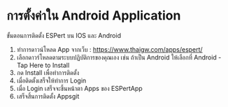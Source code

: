 # การตั้งค่าใน Android Application

ขั้นตอนการติดตั้ง ESPert บน IOS และ Android
  1) ทำการดาวน์โหลด App จากเว็บ : https://www.thaigw.com/apps/espert/
  2) เลือกดาวร์โหลดตามระบบปฏิบัติการของคุณเอง เช่น ถ้าเป็น Android ให้เลือกที่ Android - Tap Here to Install
  3) กด Install เพื่อทำการติดตั้ง
  4) เมื่อติดตั้งเสร็จให้ทำการ Login
  5) เมื่อ Login เสร็จจะขึ้นหน้าตา Apps ของ ESPertApp
  6) เสร็จสิ้นการติดตั้ง Appsgit